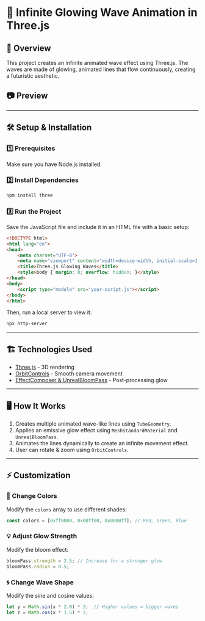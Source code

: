 # 🌊 Infinite Glowing Wave Animation in Three.js

## 📌 Overview
This project creates an infinite animated wave effect using Three.js. The waves are made of glowing, animated lines that flow continuously, creating a futuristic aesthetic.

## 📷 Preview


---

## 🛠️ Setup & Installation
### 1️⃣ Prerequisites
Make sure you have Node.js installed.

### 2️⃣ Install Dependencies
```bash
npm install three
```

### 3️⃣ Run the Project
Save the JavaScript file and include it in an HTML file with a basic setup:<br>

```html
<!DOCTYPE html>
<html lang="en">
<head>
    <meta charset="UTF-8">
    <meta name="viewport" content="width=device-width, initial-scale=1.0">
    <title>Three.js Glowing Waves</title>
    <style>body { margin: 0; overflow: hidden; }</style>
</head>
<body>
    <script type="module" src="your-script.js"></script>
</body>
</html>
```

Then, run a local server to view it:<br>
```bash
npx http-server
```

---

## 🏗️ Technologies Used
- [Three.js](https://threejs.org/) - 3D rendering<br>
- [OrbitControls](https://threejs.org/docs/#examples/en/controls/OrbitControls) - Smooth camera movement<br>
- [EffectComposer & UnrealBloomPass](https://threejs.org/docs/#examples/en/postprocessing/UnrealBloomPass) - Post-processing glow<br>

---

## 🖥️ How It Works
1. Creates multiple animated wave-like lines using `TubeGeometry`.<br>
2. Applies an emissive glow effect using `MeshStandardMaterial` and `UnrealBloomPass`.<br>
3. Animates the lines dynamically to create an infinite movement effect.<br>
4. User can rotate & zoom using `OrbitControls`.<br>

---

## ⚡ Customization
### 🎨 Change Colors
Modify the `colors` array to use different shades:<br>
```js
const colors = [0xff0000, 0x00ff00, 0x0000ff]; // Red, Green, Blue
```

### 💡 Adjust Glow Strength
Modify the bloom effect:<br>
```js
bloomPass.strength = 2.5; // Increase for a stronger glow
bloomPass.radius = 0.5;
```

### 🌀 Change Wave Shape
Modify the sine and cosine values:<br>
```js
let y = Math.sin(x * 2.0) * 3;  // Higher values = bigger waves
let z = Math.cos(x * 1.5) * 2;
```
